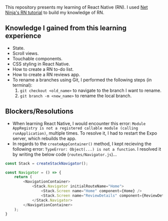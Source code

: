 This repository presents my learning of React Native (RN). I used [Net Ninja's RN tutorial](https://www.youtube.com/playlist?list=PL4cUxeGkcC9ixPU-QkScoRBVxtPPzVjrQ) to build my knowledge of RN. 

## Knowledge I gained from this learning experience
- State.
- Scroll views.
- Touchable components.
- CSS styling in React Native.
- How to create a RN to-do list.
- How to create a RN reviews app.
- To rename a branches using Git, I performed the following steps (in terminal):
    1. `git checkout <old_name>` to navigate to the branch I want to rename.
    2. `git branch -m <new_name>` to rename the local branch.

## Blockers/Resolutions
- When learning React Native, I would encounter this error: `Module AppRegistry is not a registered callable module (calling runApplication)`, multiple times. To resolve it, I had to restart the Expo server, which rebuilds the app. 
- In regards to the `createAppContainer()` method, I kept recieving the following error: `TypeError: Object(...) is not a function`. I resolved it by writing the below code (`routes/Navigator.js`)...

```javascript
const Stack = createStackNavigator();

const Navigator = () => {
    return (
        <NavigationContainer>
            <Stack.Navigator initialRouteName="Home">
                <Stack.Screen name="Home" component={Home} />
                <Stack.Screen name="ReviewDetails" component={ReviewDetails} />
            </Stack.Navigator>
        </NavigationContainer>
    );
}
```